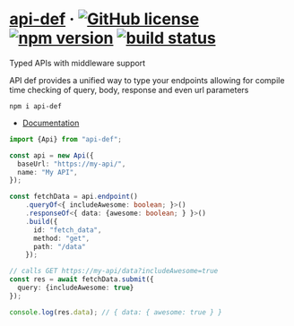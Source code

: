 # [api-def](https://github.com/Censkh/api-def/) &middot; [![GitHub license](https://img.shields.io/badge/license-MIT-blue.svg)](https://github.com/Censkh/api-def/blob/master/LICENSE) [![npm version](https://img.shields.io/npm/v/api-def.svg?style=flat)](https://www.npmjs.com/package/api-def) [![build status](https://img.shields.io/github/workflow/status/censkh/api-def/Node.js%20CI)](https://github.com/Censkh/api-def/actions)

Typed APIs with middleware support

API def provides a unified way to type your endpoints allowing for compile time checking of query, body, response and even url parameters

``` npm i api-def ```

- [Documentation](https://censkh.github.io/api-def/)

```typescript
import {Api} from "api-def";

const api = new Api({
  baseUrl: "https://my-api/",
  name: "My API",
});

const fetchData = api.endpoint()
    .queryOf<{ includeAwesome: boolean; }>()
    .responseOf<{ data: {awesome: boolean; } }>()
    .build({
      id: "fetch_data",
      method: "get",
      path: "/data"
    });

// calls GET https://my-api/data?includeAwesome=true
const res = await fetchData.submit({
  query: {includeAwesome: true}
});

console.log(res.data); // { data: { awesome: true } }
```
